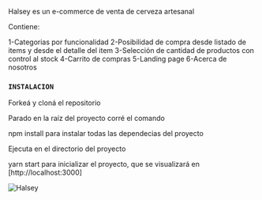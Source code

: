                 

Halsey es un e-commerce de venta de cerveza artesanal

Contiene:

1-Categorias por funcionalidad
2-Posibilidad de compra desde listado de items y desde el detalle del item
3-Selección de cantidad de productos con control al stock
4-Carrito de compras 
5-Landing page
6-Acerca de nosotros

### `INSTALACION`

Forkeá y cloná el repositorio

Parado en la raíz del proyecto corré el comando

npm install
para instalar todas las dependecias del proyecto

Ejecuta en el directorio del proyecto

yarn start
para inicializar el proyecto, que se visualizará en [http://localhost:3000]

![Halsey](https://www.google.com/url?sa=i&url=https%3A%2F%2Fwww.hola.com%2Festar-bien%2Fgaleria%2F20190820147813%2Frazas-perros-pequenos-parecen-grandes%2F1%2F&psig=AOvVaw0cyxwl_UyEPaoKXPnwZJ-A&ust=1638485033885000&source=images&cd=vfe&ved=0CAsQjRxqFwoTCMDUqcHWw_QCFQAAAAAdAAAAABAR)